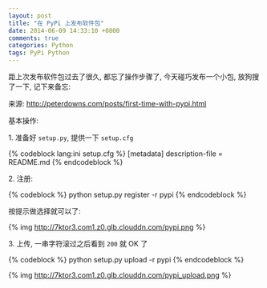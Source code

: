```yaml
---
layout: post
title: "在 PyPi 上发布软件包"
date: 2014-06-09 14:33:10 +0800
comments: true
categories: Python
tags: PyPi Python
---
```


距上次发布软件包过去了很久, 都忘了操作步骤了, 今天碰巧发布一个小包, 放狗搜了一下, 记下来备忘:

来源: <http://peterdowns.com/posts/first-time-with-pypi.html>

基本操作:

1\. 准备好 `setup.py`, 提供一下 `setup.cfg`

{% codeblock lang:ini setup.cfg %}
[metadata]
description-file = README.md
{% endcodeblock %}

2\. 注册:

{% codeblock %}
python setup.py register -r pypi
{% endcodeblock %}

按提示做选择就可以了:

{% img http://7ktor3.com1.z0.glb.clouddn.com/pypi.png %}

3\. 上传, 一串字符滚过之后看到 `200` 就 OK 了

{% codeblock %}
python setup.py upload -r pypi
{% endcodeblock %}

{% img http://7ktor3.com1.z0.glb.clouddn.com/pypi_upload.png %}
